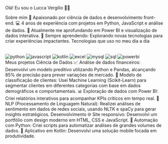 Olá! Eu sou o Lucca Vergilio 🙋‍♂️



Sobre mim
🎯 Apaixonado por ciência de dados e desenvolvimento front-end.
💻 4 anos de experiência com projetos em Python, JavaScript e análise de dados.
🚀 Atualmente me aprofundando em Power BI e visualização de dados interativa.
🌱 Sempre aprendendo: Explorando novas tecnologias para criar experiências impactantes.
Tecnologias que uso no meu dia a dia
<div style="display: inline_block"><br/> <img align="center" alt="python" src="https://img.shields.io/badge/Python-3776AB?style=for-the-badge&logo=python&logoColor=white" /> <img align="center" alt="javascript" src="https://img.shields.io/badge/JavaScript-F7DF1E?style=for-the-badge&logo=javascript&logoColor=black" /> <img align="center" alt="kotlin" src="https://img.shields.io/badge/Kotlin-0095D5?&style=for-the-badge&logo=kotlin&logoColor=white" /> <img align="center" alt="excel" src="https://img.shields.io/badge/Microsoft_Excel-217346?style=for-the-badge&logo=microsoft-excel&logoColor=white" /> <img align="center" alt="mysql" src="https://img.shields.io/badge/MySQL-00000F?style=for-the-badge&logo=mysql&logoColor=white" /> <img align="center" alt="sql" src="https://img.shields.io/badge/SQL-4479A1?style=for-the-badge&logo=postgresql&logoColor=white" /> <img align="center" alt="powerbi" src="https://img.shields.io/badge/Power_BI-F2C811?style=for-the-badge&logo=powerbi&logoColor=black" /> </div>
Meus projetos
Ciência de Dados
📈 Análise de dados financeiros: Desenvolvi um modelo preditivo utilizando Python e Pandas, alcançando 85% de precisão para prever variações de mercado.
🤖 Modelo de classificação de clientes: Usei Machine Learning (Scikit-Learn) para segmentar clientes em diferentes categorias com base em dados demográficos e comportamentais.
📊 Exploração de dados com Power BI: Criei relatórios interativos para acompanhar KPIs críticos em tempo real.
🧠 NLP (Processamento de Linguagem Natural): Realizei análises de sentimento em dados de redes sociais, usando NLTK e spaCy para gerar insights estratégicos.
Desenvolvimento
🌐 Site responsivo: Desenvolvi um portfólio com design moderno em HTML, CSS e JavaScript.
🤖 Automação com Python: Criei scripts para automatizar análises de grandes volumes de dados.
📱 Aplicativo em Kotlin: Desenvolvi uma solução mobile focada em produtividade.
